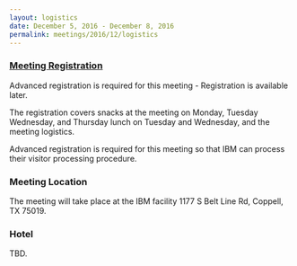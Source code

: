 ```yaml
---
layout: logistics
date: December 5, 2016 - December 8, 2016
permalink: meetings/2016/12/logistics
---
```


### [Meeting Registration]()

Advanced registration is required for this meeting - Registration is available later.

The registration covers snacks at the meeting on Monday, Tuesday Wednesday, and Thursday lunch on Tuesday and Wednesday, and the meeting logistics.

Advanced registration is required for this meeting so that IBM can process their visitor processing procedure.

### Meeting Location

The meeting will take place at the IBM facility 1177 S Belt Line Rd, Coppell, TX 75019.

### Hotel

TBD.
